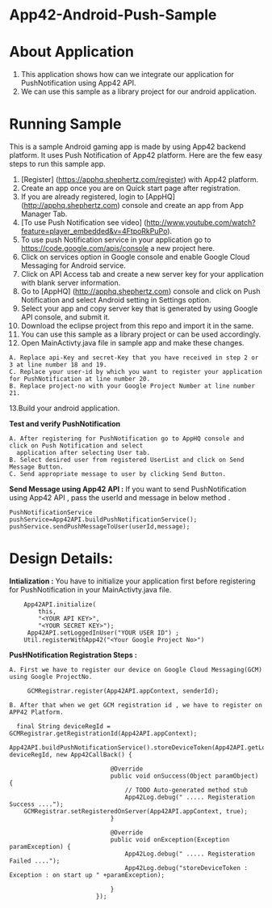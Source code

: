 App42-Android-Push-Sample
==========================


# About Application

1. This application shows how can we integrate our application for PushNotification using App42 API.
2. We can use this sample as a library project for our android application.

# Running Sample

This is a sample Android gaming app is made by using App42 backend platform. It uses Push Notification of App42 platform.
Here are the few easy steps to run this sample app.

1. [Register] (https://apphq.shephertz.com/register) with App42 platform.
2. Create an app once you are on Quick start page after registration.
3. If you are already registered, login to [AppHQ] (http://apphq.shephertz.com) console and create an app from App Manager Tab.
4. [To use Push Notification see video] (http://www.youtube.com/watch?feature=player_embedded&v=4FtpoRkPuPo).
5. To use push Notification service in your application go to https://code.google.com/apis/console a new project here.
6. Click on services option in Google console and enable Google Cloud Messaging for Android service.
7. Click on API Access tab and create a new server key for your application with blank server information.
8. Go to [AppHQ] (http://apphq.shephertz.com) console and click on Push Notification and select Android setting in Settings option.
9. Select your app and copy server key that is generated by using Google API console, and submit it.
10. Download the eclipse project from this repo and import it in the same.
11. You can use this sample as a library project or can be used accordingly.
12. Open MainActivty.java file in sample app and make these changes.

```
A. Replace api-Key and secret-Key that you have received in step 2 or 3 at line number 18 and 19.
C. Replace your user-id by which you want to register your application for PushNotification at line number 20.
B. Replace project-no with your Google Project Number at line number 21.
```
13.Build your android application.

__Test and verify PushNotification__
  
```
A. After registering for PushNotification go to AppHQ console and click on Push Notification and select 
  application after selecting User tab.
B. Select desired user from registered UserList and click on Send Message Button.
C. Send appropriate message to user by clicking Send Button.

```

__Send Message using App42 API :__ If you want to send PushNotification using App42 API , pass the userId and 
message in below method .
  
```
PushNotificationService pushService=App42API.buildPushNotificationService();
pushService.sendPushMessageToUser(userId,message);

```

# Design Details:
__Intialization :__ You have to initialize  your application first before registering for PushNotification in your MainActivty.java file.

```
    App42API.initialize(
        this,
        "<YOUR API KEY>",
        "<YOUR SECRET KEY>");
     App42API.setLoggedInUser("YOUR USER ID") ;
    Util.registerWithApp42("<Your Google Project No>")
```
__PusHNotification Registration Steps :__
  
```
A. First we have to register our device on Google Cloud Messaging(GCM) using Google ProjectNo.
     
     GCMRegistrar.register(App42API.appContext, senderId);
     
B. After that when we get GCM registration id , we have to register on APP42 Platform.
 
  final String deviceRegId = GCMRegistrar.getRegistrationId(App42API.appContext);
  App42API.buildPushNotificationService().storeDeviceToken(App42API.getLoggedInUser(), deviceRegId, new App42CallBack() {

                            @Override
                            public void onSuccess(Object paramObject) {
                                // TODO Auto-generated method stub
                                App42Log.debug(" ..... Registeration Success ....");
    GCMRegistrar.setRegisteredOnServer(App42API.appContext, true);
                            }

                            @Override
                            public void onException(Exception paramException) {
                                App42Log.debug(" ..... Registeration Failed ....");
                                App42Log.debug("storeDeviceToken : Exception : on start up " +paramException);

                            }
                        });

```

